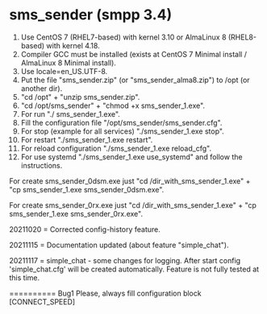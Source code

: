 # sms_sender (smpp 3.4)

1. Use CentOS 7 (RHEL7-based) with kernel 3.10 or AlmaLinux 8 (RHEL8-based) with kernel 4.18.
2. Compiler GCC must be installed (exists at CentOS 7 Minimal install / AlmaLinux 8 Minimal install).
3. Use locale=en_US.UTF-8.
4. Put the file "sms_sender.zip" (or "sms_sender_alma8.zip") to /opt (or another dir).
5. "cd /opt" + "unzip sms_sender.zip".
6. "cd /opt/sms_sender" + "chmod +x sms_sender_1.exe".
7. For run "./ sms_sender_1.exe".
8. Fill the configuration file "/opt/sms_sender/sms_sender.cfg".
9. For stop (example for all services) "./sms_sender_1.exe stop".
10. For restart "./sms_sender_1.exe restart".
11. For reload configuration "./sms_sender_1.exe reload_cfg".
12. For use systemd "./sms_sender_1.exe use_systemd" and follow the instructions.

For create sms_sender_0dsm.exe just "cd /dir_with_sms_sender_1.exe" + "cp sms_sender_1.exe sms_sender_0dsm.exe".

For create sms_sender_0rx.exe just "cd /dir_with_sms_sender_1.exe" + "cp sms_sender_1.exe sms_sender_0rx.exe".

20211020 = Corrected config-history feature.

20211115 = Documentation updated (about feature "simple_chat").

20211117 = simple_chat - some changes for logging. After start config 'simple_chat.cfg' will be created automatically. Feature is not fully tested at this time.

==========
Bug1
Please, always fill configuration block [CONNECT_SPEED]
